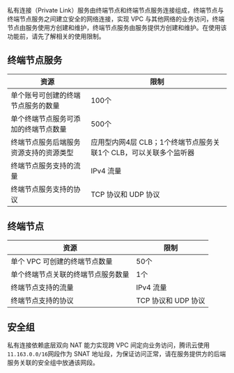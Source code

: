私有连接（Private Link）服务由终端节点和终端节点服务连接组成，终端节点与终端节点服务之间建立安全的网络连接，实现 VPC 与其他网络的业务访问，终端节点由服务使用方创建和维护，终端节点服务由服务提供方创建和维护。在使用该功能前，请先了解相关的使用限制。

## 终端节点服务
| 资源| 限制 |
| -------- | -------- |
| 单个账号可创建的终端节点服务的数量  | 100个    |
| 单个终端节点服务可添加的终端节点数量   | 500个    |
| 终端节点服务后端服务资源支持的资源类型   | 应用型内网4层 CLB；1个终端节点服务关联1个 CLB，可以关联多个监听器    |
| 终端节点服务支持的流量  | IPv4 流量    |
| 终端节点服务支持的协议   | TCP 协议和 UDP 协议   |

## 终端节点
| 资源| 限制 |
| -------- | -------- |
| 单个 VPC 可创建的终端节点数量   | 50个    |
| 单个终端节点关联的终端节点服务数量   | 1个   |
| 终端节点支持的流量  | IPv4 流量    |
| 终端节点支持的协议  | TCP 协议和 UDP 协议   |

## 安全组
私有连接依赖底层双向 NAT 能力实现跨 VPC 间定向业务访问，腾讯云使用`11.163.0.0/16`网段作为 SNAT 地址段，为保证访问正常，请在服务提供方的后端服务关联的安全组中放通该网段。
